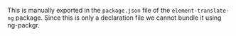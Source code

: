 This is manually exported in the `package.json` file of the `element-translate-ng` package.
Since this is only a declaration file we cannot bundle it using ng-packgr.
